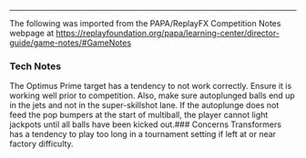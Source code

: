 ***
The following was imported from the PAPA/ReplayFX Competition Notes webpage at https://replayfoundation.org/papa/learning-center/director-guide/game-notes/#GameNotes
### Tech Notes
            
The Optimus Prime target has a tendency to not work correctly. Ensure it is working well prior to competition. Also, make sure autoplunged balls end up in the jets and not in the super-skillshot lane. If the autoplunge does not feed the pop bumpers at the start of multiball, the player cannot light jackpots until all balls have been kicked out.### Concerns
Transformers has a tendency to play too long in a tournament setting if left at or near factory difficulty.
